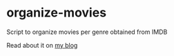 # organize-movies
Script to organize movies per genre obtained from IMDB

Read about it on [my blog](https://jotdownux.wordpress.com/2015/09/05/organize-your-movies-per-imdb-genre/)
